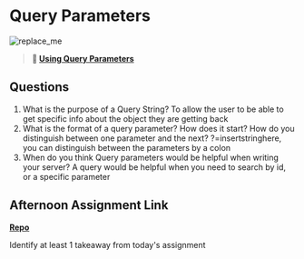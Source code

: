 # Query Parameters

![replace_me](https://codeworks.blob.core.windows.net/public/assets/img/illustrations/placeholder.svg)

> **📖 [Using Query Parameters](https://codeworksacademy.com/fs-student-guide/resources/wk5/01-Query-Parameters)**

## Questions

1. What is the purpose of a Query String?
  To allow the user to be able to get specific info about the object they are getting back
2. What is the format of a query parameter? How does it start? How do you distinguish between one parameter and the next?
  ?=insertstringhere, you can distinguish between the parameters by a colon
3. When do you think Query parameters would be helpful when writing your server?
  A query would be helpful when you need to search by id, or a specific parameter
## Afternoon Assignment Link

**[Repo](https://github.com/maxbennett0/burgerShack)**

Identify at least 1 takeaway from today's assignment
